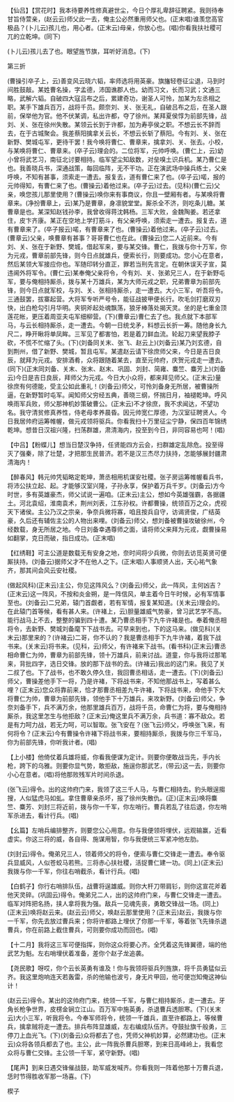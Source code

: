 <!-- { "loadSidebar": true } -->
【仙吕】【赏花时】我本待要养性修真避世尘，今日个厚礼卑辞征聘紧。我则待奉甘旨侍萱亲，(赵云云)师父此一去，俺主公必然重用师父也。(正末唱)谁羡您高官极品？(卜儿云)孩儿也，用心者。(正末云)母亲，你放心也。(唱)你看我扶社稷可兀的立乾坤。(同下)

(卜儿云)孩儿去了也。眼望旌节旗，耳听好消息。(下)


第三折

(曹操引卒子上，云)善变风云晓六韬，率师选将用英豪。旗旛轻卷征尘退，马到时间胜鼓敲。某姓曹名操，字孟德，沛国谯郡人也。幼而习文，长而习武；文通三略，武解六韬。自破四大寇吕布之后，累建奇功，谢圣人可怜，加某为左丞相之职。某手下雄兵百万，战将千员。颇奈刘、关、张无礼，自破吕布之后，在圣人跟前，保举他为官。他不伏某调，私出许都，夺了徐州。某拜夏侯惇为前部先锋，战刘、关、张在徐州失散。某领云长到于许都，加为寿亭侯之职。不想云长不辞而去，在于古城聚会。我差蔡阳擒拿关云长，不想云长斩了蔡阳。今有刘、关、张在新野、樊城屯军，更待干罢！我今唤将曹仁、曹章来，擒拿刘、关、张去。小校，与某唤将曹仁、曹章来。(卒子云)理会的。二位将军，元帅呼唤。(曹仁上，云)幼小曾将武艺习，南征北讨要相持。临军望尘知敌数，对垒嗅土识兵机。某乃曹仁是也。我善晓兵书，深通战策，每回临阵，无不干功。正在演武场中操兵练士，父亲呼唤，不知有甚事，须索走一遭去。报复去，道有曹仁来了也。(卒子云)喏，报的元帅得知，有曹仁来了也。(曹操云)着他过来。(卒子云)过去。(见科)(曹仁云)父亲，唤您孩儿那里使用？(曹操云)唤你来有事商议，你且一壁厢有者。与某唤将曹章来。(净扮曹章上，云)某乃是曹章，身凛貌堂堂。厮杀全不济，则吃条儿糖。某曹章是也。某深知赵钱孙李，我曾收得蒋沈韩杨。三军大败，金魏陶姜。若还拿住，皮卞齐康。某正在空地上学打筋斗，有父亲呼唤，须索走一遭去。报复去，道有曹章来了。(卒子报云)喏，有曹章来了也。(曹操云)着他过来。(卒子云)过去。(曹章云)父亲，唤曹章有甚事？哥哥曹仁也在此。(曹操云)您二人近前来。今有刘、关、张在于新野、樊城，借起军来，要与某交锋。曹仁，我拨与你十万军，你为元戎，曹章前部先锋，则今日点就雄兵，便索长行，则要成功。您小心在意者，然后某领大军接应你也。军随印转分直正，罪若当刑先言定。在朝休误天子宣，莫违阃外将军令。(曹仁云)某奉俺父亲将令，今有刘、关、张弟兄三人，在于新野屯军，要与俺相持厮杀，拨与某十万雄兵，某为大师元戎之职，兄弟曹章为前部先锋，则今日点就军校，与刘、关、张相持厮杀，走一遭去。大小三军，听吾将令。三通鼓罢，拔寨起营。大将军专听严号令，能征战披甲便长行。吹毛剑打磨双刃快，出白枪勾引月华明。夹铜斧起处魂飘荡，狼牙棒落处揭天灵。坐的是七重金顶莲花帐，更压着周亚夫屯军细柳营。(下)(曹章云)曹仁去了也。我点就下本部军
马，与云长相持厮杀，走一遭去。今朝一日统戈矛，料想云长折一筹。随他身长九尺二，睁开瞅将单凤眸。三军见了都害怕，若是着刀鲜血流。轮起刀来望我脖子砍，不慌不忙缩了头。(下)(刘备同关末、张飞、赵云上)(刘备云)某乃刘玄德，自到荆州，借了新野、樊城，暂且屯军。某遣赵云请下徐庶师父来，今日是吉日良辰，就拜为元戎。安排酒肴，众将跟随着某去，直至元帅府，庆贺元戎走一遭去。(同下)(正末同刘备、关末、张末、赵末、巩固、刘封、简雍、麋竺、麋芳上)(刘备云)今日是吉日良辰，拜师父为元戎。今日大小众将，都来拜见师父。(正末云)量徐庶有何德能，受主公如此重礼！(刘备云)师父，可怜刘备身无所居，被曹操所逼，在新野暂时屯军。闻知师父穷经五典，善晓三纲，怀揣日月，袖褪乾坤。呼风唤雨军兵败，师父那神机妙策破曹公。(正末云)不才徐庶，我不求闻达，不望功名。我守清贫修真养性，侍老母孝养晨昏。因元帅宽仁厚德，为汉室征聘贤人。今日我居帅府运筹帷幄，做元戎领将驱兵。你看我扫十万里征尘宁静，保四百年锦绣乾坤。想昔日汉祖兴隆，扫荡群雄，肃清海内，投至到今日，非同容易也呵！(唱)

【中吕】【粉蝶儿】想当日楚汉争持，任贤能四方云会，扫群雄定乱除危。投至得灭了强秦，除了壮楚，才把那生民普济。若不是汉三杰尽力扶持，怎能够展封疆肃清海内！

【醉春风】韩元帅凭韬略定乾坤，萧丞相用机谋安社稷。张子房运筹帷幄看兵书，将沛公扶立起、起。才能够汉室兴隆，子孙永享，保护着万兵千岁。(刘备云)方今时世，多有英雄豪杰，师父试说一遍咱。(正末云)主公，想如今英雄强霸，各据疆土。河北袁绍，淮南袁术，荆州刘表，江东孙权。许都曹操，统领百万之众，虎视天下诸侯。主公乃汉之宗亲，争奈兵微将寡，咱且按兵自守，访谒贤俊，广结英豪，久后还有辅佐主公的人物出来哩。(刘备云)师父，想刘备被曹操攻破徐州，今经数载，身无所居之地。今日刘备幸遇尊师之面，请将师父来拜为元戎，觑曹操易如翻掌，克日而破，指日成功。(正末唱)

【红绣鞋】可主公道是数载无有安身之地，奈时间将少兵微，你则去访觅英贤可便厮扶持。(刘备云)据师父才不在他人之下。(正末唱)人事顺贤人出，天心祐气象齐，那其间会风云安社稷。

(做起风科)(正末云)主公，你见这阵风么？(刘备云)师父，此一阵风，主何凶吉？(正末云)这一阵风，不按和炎金朔，是一阵信风，单主着今日午时候，必有军情事至也。(刘备云)二兄弟，辕门首觑者，若有军情，报复某知道。(关末云)理会的。在此辕门首等候，看有甚人来。(许褚上，云)胆量雄威气势豪，曾习武艺学不高。能行战马上不去，整整的骗到四十遭。某乃曹丞相手下九牛许褚是也。奉着俺丞相将令，去新野、樊城刘备麾下下战书去。可早来到也，下的这马来。(做见科)(关末云)那里来的？(许褚云)二哥，你不认的？我是曹丞相手下九牛许褚，着我下战书来。(关末云)将书来。(见科，云)师父，有许褚来下战书。(看书科)(正末云)曹丞相命曹仁为帅，曹章为前部先锋，领十万雄兵，前来讨战。道童，你与我将过那笔来，背批四字，选日交锋。放的那下战书的去。(许褚云)我出的这门来。我见了关二叔了也。下了战书，也不敢久停久住，我回曹丞相话，走一遭去。(下)(刘备云)师父，曹操差他手下一将，乃是许褚，下将战书来，不知他那战书上，写着甚么哩？(正末云)您众将靠前来，恰才那曹丞相差九牛许褚，下将战书来，命他手下大将曹仁为帅，曹章为前部先锋，领他手下十万雄兵，来攻新野。(刘备云)师父，争奈刘备手下，兵不满万余，他那里雄兵百万，战将千员，命曹仁为将，要与俺相持厮杀，我这里怎生与他拒敌？(正末云)俺这里兵不满万余，兵书道：寡不敌众。若是有力呵力战，若无力呵，可以智取。张飞安在？(张飞云)师父，呼唤张飞来，有何将令？(正末云)今有曹操令许褚下将战书来，要相持厮杀，我拨与你三千军马，你为前部先锋，你听我计者。(唱)

【上小楼】他倚仗着兵雄将威，你看我便谋为定计。则要你便敢战当先，手内长枪，跨下的乌雅。则要你显气势，敢拒敌，施逞你那武艺，(带云)这一去，则要你小心在意者。(唱)将他那败残军片时间杀退。

(张飞云)得令。出的这帅府门来，我领了这三千人马，与曹仁相持去。豹头眼逞搊搜，人似猛虎马如虬。拿住曹章亲杀坏，报了徐州失散仇。(正)(正末云)唤将麋竺、麋芳、刘封三将近前，拨与你一千军，你左哨行。曹兵若乱了往后退，你左哨军杀进去，看计行兵。(唱)

【幺篇】左哨兵编排整齐，则要您公心用意。你与我便领将埋伏，远观输赢，近看虚实。你这三将的威，各自得、施谋用智，你与我便统三军紧冲他左肋。

(刘封云)得令。俺弟兄三人，领着师父的将令，便索与曹仁交锋走一遭去。奉令驱兵显威风，人似苍蛟马若熊。三将赤心扶社稷，活捉曹仁建一功。(同上)(正末云)我拨与你一千军，你往右哨截杀，看计行兵。(唱)

【白鹤子】你行右哨排队伍，战曹将逞雄威。则你大杆刀带肩钐，则你这宣花斧着他天灵碎。(巩固云)得令。俺弟兄二人，出的这帅府门来，与曹仁交锋走一遭去。临军对阵把名扬，挟人拿将我为强。敌兵一见魂先丧，勇敢交锋战一场。(同上)(正末云)唤将赵云来。(赵云云)师父，唤赵云那里使用？(正末云)赵云，我拨与你一千军，你先去放过曹兵来；你将许都路上埋伏了你那一千军，等着张飞先锋杀退曹兵，你在前路上截住曹兵，可则要你成功而回也。(唱)

【十二月】我将这三军可便指挥，则你这众将要心齐。全凭着这先锋翼德，端的他武艺为魁。左右哨埋伏着准备，差你个赵子龙追袭。

【尧民歌】呀哎，你个云长英勇有谁及！你与我领将驱兵列旌旗，将千员勇猛似云齐。我这里炮响连天若轰雷，杀的他输也波亏，身无片甲回，他可便岂知俺这神仙计！

(赵云云)得令。某出的这帅府门来，统领一千军，与曹仁相持厮杀，走一遭去。牙角长枪争世界，皮楞金锏立江山。百万军中施英勇，杀退曹兵透胆寒。(下)(关末云)大小三军，听我将令。今奉军师将令，统领一千雄兵，直至许都路上，等候曹兵，擒拿贼将走一遭去。排兵布阵显雄威，左右编成队伍齐。夺鼓扯旗千般勇，三停刀上血光飞。(下)(刘备云)众将都去了也，凭师父神机妙算，必然建功也。(正末云)众将各领兵都去了也。主公，此一阵我杀曹兵胆寒，到来日高峰岭上，我看您众将与曹仁交锋。主公领一千军，紧守新野。(唱)

【尾声】到来日遇交锋催战鼓，助军威发喊齐。你看我则一阵着他那十万曹兵退，恁时节得胜收军那一场喜。(下)

楔子

